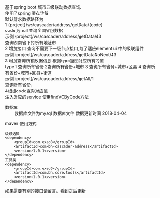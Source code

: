 基于spring boot 城市五级联动数据查询.<br>
使用了spring 缓存注解<br>
默认请求数据路径为 <br>
1 {project}/ws/cascader/address/getData/{code}<br>
   code 为null 查询全国省份数据<br>
示例 {project}/ws/cascader/address/getData/43<br>
查询湖南省下的所有地址市<br>
2 增加接口 查询不需要下一级节点接口,为了适应element ui 中的级联组件<br>
示例 {project}/ws/cascader/address/getDataNoNext/43<br>
3 增加查询所有数据信息 根据type返回对应所有的值 <br>
type 1 查询所有省份  2查询所有省份+城市  3 查询所有省份+城市+区县 4 查询所有省份+城市+区县+街道<br>
示例 {project}/ws/cascader/address/getAll/1<br> 查询所有省份，<br>
4根据code查询对应值  <br>
注入对应的service 使用findVOByCode方法  

数据库<br>
&nbsp;&nbsp;&nbsp;&nbsp;&nbsp;&nbsp;&nbsp;&nbsp;数据库文件为mysql 数据库文件 数据更新时间  2018-04-04

maven 使用方式

```
级联选择
<dependency>
    <groupId>com.exec8</groupId>
    <artifactId>com-bh-cascader-address</artifactId>
    <version>1.0.1</version>
</dependency>
工具类
<dependency>
    <groupId>com.exec8</groupId>
    <artifactId>com.bh.core.tools</artifactId>
    <version>1.0.1</version>
</dependency>

```
如果需要有别的接口请留言。看到之后更新  
